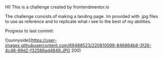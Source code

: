 HI! This is a challenge created by frontendmentor.io 

The challenge consists of making a landing page. Im provided with .jpg files to use as reference and to replicate what i see to the best of my abilities.


Progress to last commit: 

![sunnyside](https://user-images.githubusercontent.com/69488523/220810598-846864b8-3f26-4c48-89d2-f32586ad4849.JPG 200)
